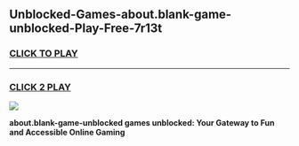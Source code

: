 
## Unblocked-Games-about.blank-game-unblocked-Play-Free-7r13t
<h3>
<a href="https://premium76.site?title=about.blank-game-unblocked&ref=18A1">CLICK TO PLAY</a></h3>
<hr>

<h3>
<a href="https://premium76.site?title=about.blank-game-unblocked&ref=18A1">CLICK 2 PLAY</a>
  
</h3>

<a href="https://premium76.site?title=about.blank-game-unblocked&ref=18A1"><img src="https://clearcache.store/games.png"></a>


**about.blank-game-unblocked games unblocked: Your Gateway to Fun and Accessible Online Gaming**

